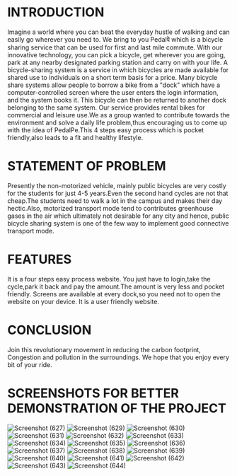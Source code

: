 
# INTRODUCTION
Imagine a world where you can beat the everyday hustle of walking and can easily go wherever you need to. We bring to you Pedalपे which is a bicycle sharing service that can be used for first and last mile commute. With our innovative technology, you can pick a bicycle, get wherever you are going, park at any nearby designated parking station and carry on with your life.
A bicycle-sharing system is a service in which bicycles are made available for shared use to individuals on a short term basis for a price. Many bicycle share systems allow people to borrow a bike from a "dock" which have a computer-controlled screen where the user enters the login information, and the system books it. This bicycle can then be returned to another dock belonging to the same system.
Our service  provides rental bikes for commercial and leisure use.We as a group wanted to contribute towards the environment and solve a daily life problem,thus encouraging us to come up with the idea of PedalPe.This 4 steps easy process which is pocket friendly,also leads to a fit and healthy lifestyle. 

# STATEMENT OF PROBLEM
Presently the non-motorized vehicle, mainly public bicycles are very costly for the students for just 4-5 years.Even the second hand cycles are not that cheap.The students need to walk a lot in the campus and makes their day hectic.Also, motorized transport mode tend to contributes greenhouse gases in the air which ultimately not desirable for any city and hence, public bicycle sharing system is one of the few way to implement good connective transport mode.

# FEATURES
It is a four steps easy process website.
You just have to login,take the cycle,park it back and pay the amount.The amount is very less and pocket friendly.
Screens are available at every dock,so you need not to open the website on your device.
It is a user friendly website.

# CONCLUSION
Join this revolutionary movement in reducing the carbon footprint, Congestion and pollution in the surroundings.
We hope that you enjoy every bit of your ride. 
                
# SCREENSHOTS FOR BETTER DEMONSTRATION OF THE PROJECT
![Screenshot (627)](https://user-images.githubusercontent.com/97191169/236778546-51496895-966d-4d06-bb82-56e45dfc2de6.png)
![Screenshot (629)](https://user-images.githubusercontent.com/97191169/236778012-d796720b-e30d-4450-8276-7ad1713dcfd1.png)
![Screenshot (630)](https://user-images.githubusercontent.com/97191169/236778018-3e733628-9e4d-4b20-82e4-67c475c41c59.png)
![Screenshot (631)](https://user-images.githubusercontent.com/97191169/236778025-8e43518a-162d-4b4f-b723-d1e302a7dc64.png)
![Screenshot (632)](https://user-images.githubusercontent.com/97191169/236778030-670a124b-f6f0-4bab-b7a1-1018b6904851.png)
![Screenshot (633)](https://user-images.githubusercontent.com/97191169/236778032-efd9efa7-d44b-4747-9eb1-926e9e57caec.png)
![Screenshot (634)](https://user-images.githubusercontent.com/97191169/236778035-c626b9dd-fc3c-4851-afe9-45a76924c23d.png)
![Screenshot (635)](https://user-images.githubusercontent.com/97191169/236778043-83ea6a13-8ae0-4e44-a09d-294882ca8c54.png)
![Screenshot (636)](https://user-images.githubusercontent.com/97191169/236778049-65b6cf39-75ae-4c28-8fa4-6c11221a3d9d.png)
![Screenshot (637)](https://user-images.githubusercontent.com/97191169/236778053-ae70e8db-2ed0-4c53-a649-857b469f1482.png)
![Screenshot (638)](https://user-images.githubusercontent.com/97191169/236778061-b7970983-a35d-4244-a96e-51b61524db30.png)
![Screenshot (639)](https://user-images.githubusercontent.com/97191169/236777974-f3cd2537-b8bd-4a6c-8b01-2e57c9d87252.png)
![Screenshot (640)](https://user-images.githubusercontent.com/97191169/236777981-6ff1f920-4a00-4115-92b4-d5ea52f9d8f8.png)
![Screenshot (641)](https://user-images.githubusercontent.com/97191169/236777991-d21cc28c-3ba7-457c-b6e2-38ed51aef134.png)
![Screenshot (642)](https://user-images.githubusercontent.com/97191169/236777996-9165f7d4-6394-41eb-be3e-66763cd2e3ec.png)
![Screenshot (643)](https://user-images.githubusercontent.com/97191169/236778009-3b6b0cd9-421d-4029-9c00-7312d0c9e4e7.png)
![Screenshot (644)](https://user-images.githubusercontent.com/97191169/236778011-9bbaa08c-d1f1-4bed-b638-1d631ad0eb63.png)


